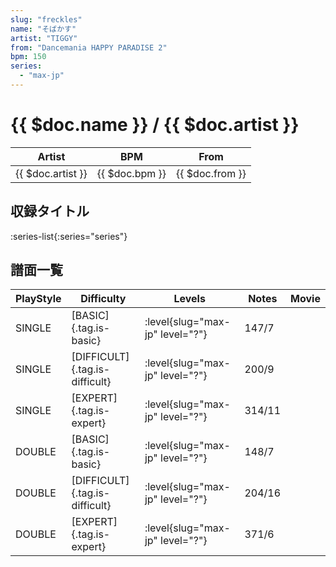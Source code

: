 ```yaml
---
slug: "freckles"
name: "そばかす"
artist: "TIGGY"
from: "Dancemania HAPPY PARADISE 2"
bpm: 150
series:
  - "max-jp"
---
```


# {{ $doc.name }} / {{ $doc.artist }}

|Artist|BPM|From|
|------|---|----|
|{{ $doc.artist }}|{{ $doc.bpm }}|{{ $doc.from }}|

## 収録タイトル

:series-list{:series="series"}

## 譜面一覧

|PlayStyle|Difficulty|Levels|Notes|Movie|
|---------|----------|------|-----|-----|
|SINGLE|[BASIC]{.tag.is-basic}|:level{slug="max-jp" level="?"}|147/7||
|SINGLE|[DIFFICULT]{.tag.is-difficult}|:level{slug="max-jp" level="?"}|200/9||
|SINGLE|[EXPERT]{.tag.is-expert}|:level{slug="max-jp" level="?"}|314/11||
|DOUBLE|[BASIC]{.tag.is-basic}|:level{slug="max-jp" level="?"}|148/7||
|DOUBLE|[DIFFICULT]{.tag.is-difficult}|:level{slug="max-jp" level="?"}|204/16||
|DOUBLE|[EXPERT]{.tag.is-expert}|:level{slug="max-jp" level="?"}|371/6||
